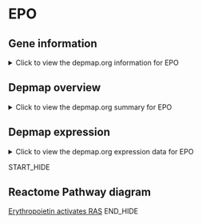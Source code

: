 <h1>EPO</h1>

<h2>Gene information</h2>
<details>
  <summary>Click to view the depmap.org information for EPO</summary>
  <iframe src="https://depmap.org/portal/gene/EPO?tab=about" style="border:none;width:100%;height:800px"></iframe>
</details>

<h2>Depmap overview</h2>
<details>
  <summary>Click to view the depmap.org summary for EPO</summary>
  <iframe src="https://depmap.org/portal/gene/EPO?tab=overview" style="border:none;width:100%;height:800px"></iframe>
</details>

<h2>Depmap expression</h2>
<details>
  <summary>Click to view the depmap.org expression data for EPO</summary>
  <iframe src="https://depmap.org/portal/gene/EPO?tab=characterization" style="border:none;width:100%;height:800px"></iframe>
</details>


START_HIDE
<h2>Reactome Pathway diagram</h2>
<a href="https://reactome.org/PathwayBrowser/#/R-HSA-9027284">Erythropoietin activates RAS</a>
END_HIDE


